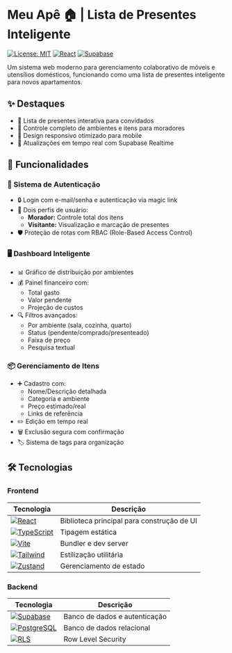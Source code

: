 # Meu Apê 🏠 | Lista de Presentes Inteligente

[![License: MIT](https://img.shields.io/badge/License-MIT-blue.svg)](https://opensource.org/licenses/MIT)
[![React](https://img.shields.io/badge/React-18.2-%2361DAFB?logo=react)](https://react.dev/)
[![Supabase](https://img.shields.io/badge/Supabase-3.0-%2344CC47?logo=supabase)](https://supabase.com)

Um sistema web moderno para gerenciamento colaborativo de móveis e utensílios domésticos, funcionando como uma lista de presentes inteligente para novos apartamentos.

## ✨ Destaques
- 🎁 Lista de presentes interativa para convidados
- 🏡 Controle completo de ambientes e itens para moradores
- 📱 Design responsivo otimizado para mobile
- 🔄 Atualizações em tempo real com Supabase Realtime

## 🚀 Funcionalidades

### 👤 Sistema de Autenticação
- 🔒 Login com e-mail/senha e autenticação via magic link
- 👥 Dois perfis de usuário:
  - **Morador:** Controle total dos itens
  - **Visitante:** Visualização e marcação de presentes
- 🛡️ Proteção de rotas com RBAC (Role-Based Access Control)

### 🖥️ Dashboard Inteligente
- 📊 Gráfico de distribuição por ambientes
- 💰 Painel financeiro com:
  - Total gasto
  - Valor pendente
  - Projeção de custos
- 🔍 Filtros avançados:
  - Por ambiente (sala, cozinha, quarto)
  - Status (pendente/comprado/presenteado)
  - Faixa de preço
  - Pesquisa textual

### 📦 Gerenciamento de Itens
- ➕ Cadastro com:
  - Nome/Descrição detalhada
  - Categoria e ambiente
  - Preço estimado/real
  - Links de referência
- ✏️ Edição em tempo real
- 🗑️ Exclusão segura com confirmação
- 🏷️ Sistema de tags para organização

## 🛠️ Tecnologias

### Frontend
| Tecnologia | Descrição |
|------------|-----------|
| [![React][React-icon]][React-url] | Biblioteca principal para construção de UI |
| [![TypeScript][TypeScript-icon]][TypeScript-url] | Tipagem estática |
| [![Vite][Vite-icon]][Vite-url] | Bundler e dev server |
| [![Tailwind][Tailwind-icon]][Tailwind-url] | Estilização utilitária |
| [![Zustand][Zustand-icon]][Zustand-url] | Gerenciamento de estado |

### Backend
| Tecnologia | Descrição |
|------------|-----------|
| [![Supabase][Supabase-icon]][Supabase-url] | Banco de dados e autenticação |
| [![PostgreSQL][PostgreSQL-icon]][PostgreSQL-url] | Banco de dados relacional |
| [![RLS][RLS-icon]](#) | Row Level Security |

[React-icon]: https://img.shields.io/badge/React-20232A?logo=react
[React-url]: https://reactjs.org/
[TypeScript-icon]: https://img.shields.io/badge/TypeScript-3178C6?logo=typescript
[TypeScript-url]: https://www.typescriptlang.org/
[Vite-icon]: https://img.shields.io/badge/Vite-646CFF?logo=vite
[Vite-url]: https://vitejs.dev/
[Tailwind-icon]: https://img.shields.io/badge/Tailwind-06B6D4?logo=tailwindcss
[Tailwind-url]: https://tailwindcss.com/
[Zustand-icon]: https://img.shields.io/badge/Zustand-1C1C1E?logo=zustand
[Zustand-url]: https://zustand-demo.pmnd.rs/
[Supabase-icon]: https://img.shields.io/badge/Supabase-3FCF8E?logo=supabase
[Supabase-url]: https://supabase.com/
[PostgreSQL-icon]: https://img.shields.io/badge/PostgreSQL-4169E1?logo=postgresql
[PostgreSQL-url]: https://www.postgresql.org/
[RLS-icon]: https://img.shields.io/badge/RLS-FF6B6B
